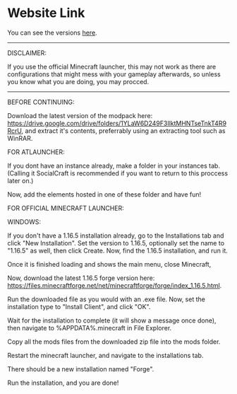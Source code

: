 # Website Link
You can see the versions [here](https://gamerrodri.github.io/SocialCraft-Official-Versions-List/).
__________________________________________________________

DISCLAIMER:

If you use the official Minecraft launcher, this may not work as there are configurations that might mess with your gameplay afterwards, so unless you know what you are doing, you may procced.
__________________________________________________________

BEFORE CONTINUING:

Download the latest version of the modpack here: https://drive.google.com/drive/folders/1YLaW6D249F3IlktMHNTseTnkT4R9RcrU, and extract it's contents, preferrably using an extracting tool such as WinRAR.

FOR ATLAUNCHER:

If you dont have an instance already, make a folder in your instances tab. (Calling it SocialCraft is recommended if you want to return to this proccess later on.)

Now, add the elements hosted in one of these folder and have fun!

FOR OFFICIAL MINECRAFT LAUNCHER:

WINDOWS:

If you don't have a 1.16.5 installation already, go to the Installations tab and click "New Installation". Set the version to 1.16.5, optionally set the name to "1.16.5" as well, then click Create. 
Now, find the 1.16.5 installation, and run it.

Once it is finished loading and shows the main menu, close Minecraft,

Now, download the latest 1.16.5 forge version here: https://files.minecraftforge.net/net/minecraftforge/forge/index_1.16.5.html.

Run the downloaded file as you would with an .exe file.
Now, set the installation type to "Install Client", and click "OK".

Wait for the installation to complete (it will show a message once done), then navigate to %APPDATA%\.minecraft in File Explorer.

Copy all the mods files from the downloaded zip file into the mods folder.

Restart the minecraft launcher, and navigate to the installations tab.

There should be a new installation named "Forge".

Run the installation, and you are done!
